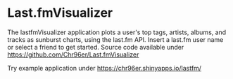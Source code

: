 # Last.fmVisualizer

The lastfmVisualizer application plots a user's top tags, artists, albums, and tracks as sunburst charts, using the last.fm API. Insert a last.fm user name or select a friend to get started. Source code available under https://github.com/Chr96er/Last.fmVisualizer

Try example application under https://chr96er.shinyapps.io/lastfm/
